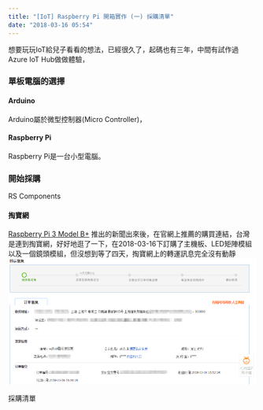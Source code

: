 ```yaml
---
title: "[IoT] Raspberry Pi 開箱實作 (一) 採購清單"
date: "2018-03-16 05:54"
---
```


想要玩玩IoT給兒子看看的想法，已經很久了，起碼也有三年，中間有試作過Azure IoT Hub做做體驗，

### 單板電腦的選擇

#### Arduino

Arduino屬於微型控制器(Micro Controller)，

#### Raspberry Pi

Raspberry Pi是一台小型電腦。

### 開始採購

RS Components

#### 掏寶網
[Raspberry Pi 3 Model B+](https://www.ithome.com.tw/news/121813) 推出的新聞出來後，在官網上推薦的購買連結，台灣是連到掏寶網，好好地逛了一下，在2018-03-16下訂購了主機板、LED矩陣模組以及一個鏡頭模組，但沒想到等了四天，掏寶網上的轉運訊息完全沒有動靜
![taobao-order](/images/2018/03/taobao-order.png)


採購清單
